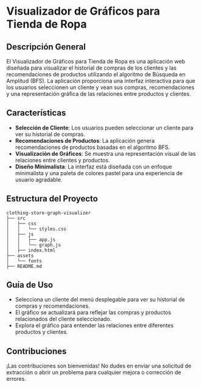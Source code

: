 # Visualizador de Gráficos para Tienda de Ropa

## Descripción General
El Visualizador de Gráficos para Tienda de Ropa es una aplicación web diseñada para visualizar el historial de compras de los clientes y las recomendaciones de productos utilizando el algoritmo de Búsqueda en Amplitud (BFS). La aplicación proporciona una interfaz interactiva para que los usuarios seleccionen un cliente y vean sus compras, recomendaciones y una representación gráfica de las relaciones entre productos y clientes.

## Características
- **Selección de Cliente**: Los usuarios pueden seleccionar un cliente para ver su historial de compras.
- **Recomendaciones de Productos**: La aplicación genera recomendaciones de productos basadas en el algoritmo BFS.
- **Visualización de Gráficos**: Se muestra una representación visual de las relaciones entre clientes y productos.
- **Diseño Minimalista**: La interfaz está diseñada con un enfoque minimalista y una paleta de colores pastel para una experiencia de usuario agradable.

## Estructura del Proyecto
```
clothing-store-graph-visualizer
├── src
│   ├── css
│   │   └── styles.css
│   ├── js
│   │   ├── app.js
│   │   └── graph.js
│   ├── index.html
├── assets
│   └── fonts
├── README.md
```

## Guía de Uso
- Selecciona un cliente del menú desplegable para ver su historial de compras y recomendaciones.
- El gráfico se actualizará para reflejar las compras y productos relacionados del cliente seleccionado.
- Explora el gráfico para entender las relaciones entre diferentes productos y clientes.

## Contribuciones
¡Las contribuciones son bienvenidas! No dudes en enviar una solicitud de extracción o abrir un problema para cualquier mejora o corrección de errores.
